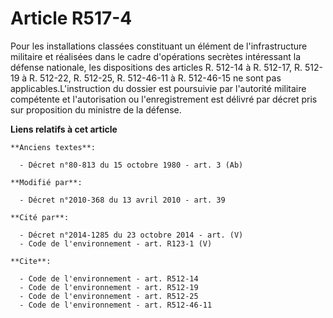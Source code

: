 # Article R517-4

Pour les installations classées constituant un élément de l'infrastructure militaire et réalisées dans le cadre d'opérations
secrètes intéressant la défense nationale, les dispositions des articles R. 512-14 à R. 512-17, R. 512-19 à R. 512-22, R.
512-25, 
R. 512-46-11 à R. 512-46-15 ne sont pas applicables.L'instruction du dossier est poursuivie par l'autorité militaire
compétente et l'autorisation ou l'enregistrement est délivré par décret pris sur proposition du ministre de la défense.

**Liens relatifs à cet article**

	**Anciens textes**:

	  - Décret n°80-813 du 15 octobre 1980 - art. 3 (Ab)

	**Modifié par**:

	  - Décret n°2010-368 du 13 avril 2010 - art. 39

	**Cité par**:

	  - Décret n°2014-1285 du 23 octobre 2014 - art. (V)
	  - Code de l'environnement - art. R123-1 (V)

	**Cite**:

	  - Code de l'environnement - art. R512-14
	  - Code de l'environnement - art. R512-19
	  - Code de l'environnement - art. R512-25
	  - Code de l'environnement - art. R512-46-11
